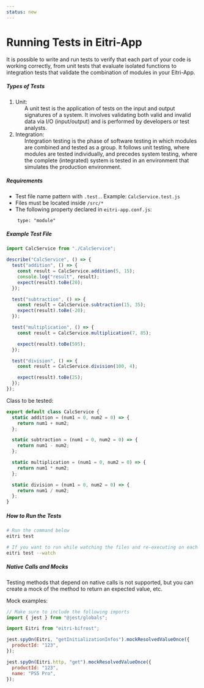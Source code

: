 ```yaml
---
status: new
---
```


# Running Tests in Eitri-App

It is possible to write and run tests to verify that each part of your code is working correctly, from unit tests that evaluate isolated functions to integration tests that validate the combination of modules in your Eitri-App.

##### Types of Tests

<ol>
    <li>
        Unit:
        <ol>
            A unit test is the application of tests on the input and output signatures of a system. It involves validating both valid and invalid data via I/O (input/output) and is performed by developers or test analysts.
        </ol>
    </li>
    <li>
        Integration:
        <ol>
                Integration testing is the phase of software testing in which modules are combined and tested as a group. It follows unit testing, where modules are tested individually, and precedes system testing, where the complete (integrated) system is tested in an environment that simulates the production environment.
        </ol>
    </li>
</ol>

##### Requirements

- Test file name pattern with `.test.`. Example: `CalcService.test.js`
- Files must be located inside `/src/*`
- The following property declared in `eitri-app.conf.js`:

```
    type: "module"
```

##### Example Test File

```js
import CalcService from "./CalcService";

describe("CalcService", () => {
  test("addition", () => {
    const result = CalcService.addition(5, 15);
    console.log("result", result);
    expect(result).toBe(20);
  });

  test("subtraction", () => {
    const result = CalcService.subtraction(15, 35);
    expect(result).toBe(-20);
  });

  test("multiplication", () => {
    const result = CalcService.multiplication(7, 85);

    expect(result).toBe(595);
  });

  test("division", () => {
    const result = CalcService.division(100, 4);

    expect(result).toBe(25);
  });
});
```

Class to be tested:

```js
export default class CalcService {
  static addition = (num1 = 0, num2 = 0) => {
    return num1 + num2;
  };

  static subtraction = (num1 = 0, num2 = 0) => {
    return num1 - num2;
  };

  static multiplication = (num1 = 0, num2 = 0) => {
    return num1 * num2;
  };

  static division = (num1 = 0, num2 = 0) => {
    return num1 / num2;
  };
}
```

##### How to Run the Tests

```bash
# Run the command below
eitri test

# If you want to run while watching the files and re-executing on each change.
eitri test --watch
```

##### Native Calls and Mocks

Testing methods that depend on native calls is not supported, but you can create a mock of the method to return an expected value, etc.

Mock examples:

```js
// Make sure to include the following imports
import { jest } from "@jest/globals";

import Eitri from "eitri-bifrost";

jest.spyOn(Eitri, "getInitializationInfos").mockResolvedValueOnce({
  productId: "123",
});

jest.spyOn(Eitri.http, "get").mockResolvedValueOnce({
  productId: "123",
  name: "PS5 Pro",
});
```
